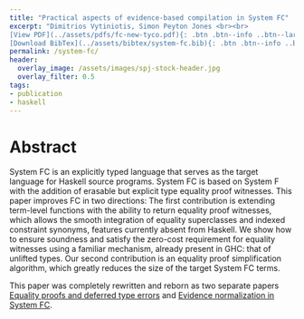 ```yaml
---
title: "Practical aspects of evidence-based compilation in System FC"
excerpt: "Dimitrios Vytiniotis, Simon Peyton Jones <br><br>
[View PDF](../assets/pdfs/fc-new-tyco.pdf){: .btn .btn--info ..btn--large}
[Download BibTex](../assets/bibtex/system-fc.bib){: .btn .btn--info ..btn--large}"
permalink: /system-fc/
header:
  overlay_image: /assets/images/spj-stock-header.jpg
  overlay_filter: 0.5
tags:
- publication
- haskell
---
```


# Abstract

System FC is an explicitly typed language that serves as the target language for Haskell source programs. System FC is based on System F with the addition of erasable but explicit type equality proof witnesses. This paper improves FC in two directions: The first contribution is extending term-level functions with the ability to return equality proof witnesses, which allows the smooth integration of equality superclasses and indexed constraint synonyms, features currently absent from Haskell. We show how to ensure soundness and satisfy the zero-cost requirement for equality witnesses using a familiar mechanism, already present in GHC: that of unlifted types. Our second contribution is an equality proof simplification algorithm, which greatly reduces the size of the target System FC terms.

This paper was completely rewritten and reborn as two separate papers [Equality proofs and deferred type errors](../equality-proofs/) and [Evidence normalization in System FC](../evidence-normalization/).
